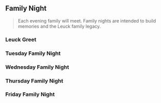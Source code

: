 ## Family Night
> Each evening family will meet.  Family nights are intended to build memories and the Leuck family legacy.

### Leuck Greet

### Tuesday Family Night

### Wednesday Family Night

### Thursday Family Night

### Friday Family Night